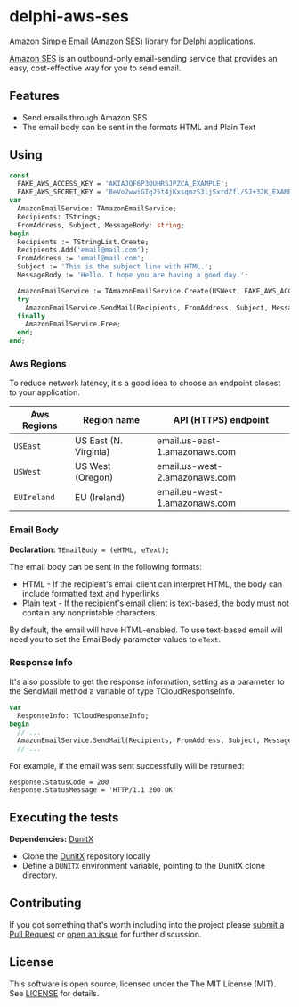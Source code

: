 # delphi-aws-ses

Amazon Simple Email (Amazon SES) library for Delphi applications.

[Amazon SES](http://docs.aws.amazon.com/ses/latest/DeveloperGuide/Welcome.html) is an outbound-only email-sending service that provides an easy, cost-effective way for you to send email.

## Features

  * Send emails through Amazon SES
  * The email body can be sent in the formats HTML and Plain Text

## Using

```pascal
const
  FAKE_AWS_ACCESS_KEY = 'AKIAJQF6P3QUHRSJPZCA_EXAMPLE';
  FAKE_AWS_SECRET_KEY = 'BeVo2wwiGIg25t4jKxsqmzS3ljSxrdZfl/SJ+32K_EXAMPLE';
var
  AmazonEmailService: TAmazonEmailService;
  Recipients: TStrings;
  FromAddress, Subject, MessageBody: string;
begin
  Recipients := TStringList.Create;
  Recipients.Add('email@mail.com');
  FromAddress := 'email@mail.com';
  Subject := 'This is the subject line with HTML.';
  MessageBody := 'Hello. I hope you are having a good day.';

  AmazonEmailService := TAmazonEmailService.Create(USWest, FAKE_AWS_ACCESS_KEY, FAKE_AWS_SECRET_KEY);
  try
    AmazonEmailService.SendMail(Recipients, FromAddress, Subject, MessageBody);
  finally
    AmazonEmailService.Free;
  end;
end;
```

### Aws Regions

To reduce network latency, it's a good idea to choose an endpoint closest to your application.

Aws Regions | Region name | API (HTTPS) endpoint
------------ | ------------ | -------------
`USEast` | US East (N. Virginia) | email.us-east-1.amazonaws.com
`USWest` | US West (Oregon) | email.us-west-2.amazonaws.com
`EUIreland` | EU (Ireland) | email.eu-west-1.amazonaws.com

### Email Body

**Declaration:** `TEmailBody = (eHTML, eText);`

The email body can be sent in the following formats:

  * HTML - If the recipient's email client can interpret HTML, the body can include formatted text and hyperlinks
  * Plain text - If the recipient's email client is text-based, the body must not contain any nonprintable characters.

By default, the email will have HTML-enabled. To use text-based email will need you to set the EmailBody parameter values to `eText`.

### Response Info

It's also possible to get the response information, setting as a parameter to the SendMail method a variable of type TCloudResponseInfo.

```pascal
var
  ResponseInfo: TCloudResponseInfo;
begin
  // ...
  AmazonEmailService.SendMail(Recipients, FromAddress, Subject, MessageBody, ResponseInfo);
  // ...
```

For example, if the email was sent successfully will be returned:

```
Response.StatusCode = 200
Response.StatusMessage = 'HTTP/1.1 200 OK'
```

## Executing the tests

**Dependencies:** [DunitX](https://github.com/VSoftTechnologies/DUnitX/)

  * Clone the [DunitX](https://github.com/VSoftTechnologies/DUnitX/) repository locally
  * Define a `DUNITX` environment variable, pointing to the DunitX clone directory.

## Contributing

If you got something that's worth including into the project please [submit a Pull Request](https://github.com/monde-sistemas/delphi-aws-ses/pulls) or [open an issue](https://github.com/monde-sistemas/delphi-aws-ses/issues) for further discussion.

## License

This software is open source, licensed under the The MIT License (MIT). See [LICENSE](https://github.com/monde-sistemas/delphi-aws-ses/blob/master/LICENSE) for details.
